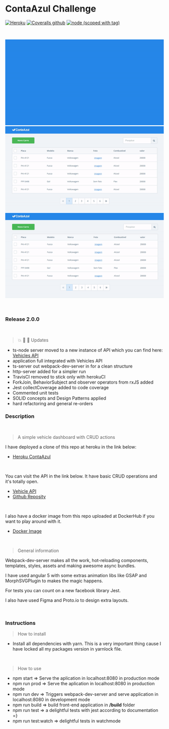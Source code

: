 # ContaAzul Challenge

[![Heroku](https://heroku-badge.herokuapp.com/?app=conta-azul)](https://conta-azul.herokuapp.com)
[![Coveralls github](https://img.shields.io/coveralls/github/jekyll/jekyll.svg)](https://github.com/darkfrontcode/conta-azul-challenge)
[![node (scoped with tag)](https://img.shields.io/node/v/@stdlib/stdlib/latest.svg)](https://github.com/darkfrontcode/conta-azul-challenge)

</br>

<p align="center">
	<img src="https://github.com/darkfrontcode/conta-azul-challenge/blob/master/midias/01.gif">
	</br>
	<img src="https://github.com/darkfrontcode/conta-azul-challenge/blob/master/midias/02.gif">
	</br>
	<img src="https://github.com/darkfrontcode/conta-azul-challenge/blob/master/midias/03.gif">
</p>

</br>


### Release 2.0.0

<br>

> :boom: :tada: :confetti_ball: Updates
* ts-node server moved to a new instance of API which you can find here: [Vehicles API](https://github.com/darkfrontcode/vehicles-api)
* application full integrated with Vehicles API
* ts-server out webpack-dev-server in for a clean structure
* http-server added for a simpler run
* TravisCI removed to stick only with herokuCI
* ForkJoin, BehaviorSubject and observer operators from rxJS added
* Jest collectCoverage added to code coverage
* Commented unit tests
* SOLID concepts and Design Patterns applied
* hard refactoring and general re-orders

### Description

<br>

> A simple vehicle dashboard with CRUD actions

I have deployed a clone of this repo at heroku in the link below:
<br>
* [Heroku ContaAzul](https://conta-azul.herokuapp.com/)

<br>

You can visit the API in the link below. It have basic CRUD operations and it's totally open.
<br>
* [Vehicle API](http://vehicles-api.herokuapp.com/vehicles)
* [Github Reposity](https://github.com/darkfrontcode/vehicles-api)

<br>

I also have a docker image from this repo uploaded at DockerHub if you want to play around with it.
<br>
* [Docker Image](https://hub.docker.com/r/darkfrontcode/conta-azul/)

<br>

> General information

Webpack-dev-server makes all the work, hot-reloading components, templates, styles, assets and making awesome async bundles.

I have used angular 5 with some extras animation libs like GSAP and MorphSVGPlugin to makes the magic happens.

For tests you can count on a new facebook library Jest.

I also have used Figma and Proto.io to design extra layouts.

<br>



### Instructions

> How to install

* Install all dependencies with yarn. This is a very important thing cause I have locked all my packages version in yarnlock file.

<br>


> How to use

* npm start				=>  Serve the aplication in localhost:8080 in production mode
* npm run prod			=>  Serve the aplication in localhost:8080 in production mode
* npm run dev			=>  Triggers webpack-dev-server and serve application in localhost:8080 in development mode
* npm run build			=>  build front-end application in **/build** folder
* npm run test			=>  a delightful tests with jest according to documentation =}
* npm run test:watch	=>  delightful tests in watchmode
